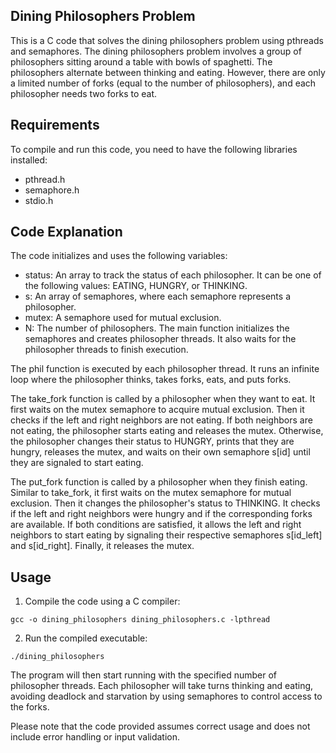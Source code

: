 ## Dining Philosophers Problem
This is a C code that solves the dining philosophers problem using pthreads and semaphores. The dining philosophers problem involves a group of philosophers sitting around a table with bowls of spaghetti. The philosophers alternate between thinking and eating. However, there are only a limited number of forks (equal to the number of philosophers), and each philosopher needs two forks to eat.

## Requirements
To compile and run this code, you need to have the following libraries installed:

* pthread.h
* semaphore.h
* stdio.h

## Code Explanation
The code initializes and uses the following variables:

* status: An array to track the status of each philosopher. It can be one of the following values: EATING, HUNGRY, or THINKING.
* s: An array of semaphores, where each semaphore represents a philosopher.
* mutex: A semaphore used for mutual exclusion.
* N: The number of philosophers.
The main function initializes the semaphores and creates philosopher threads. It also waits for the philosopher threads to finish execution.

The phil function is executed by each philosopher thread. It runs an infinite loop where the philosopher thinks, takes forks, eats, and puts forks.

The take_fork function is called by a philosopher when they want to eat. It first waits on the mutex semaphore to acquire mutual exclusion. Then it checks if the left and right neighbors are not eating. If both neighbors are not eating, the philosopher starts eating and releases the mutex. Otherwise, the philosopher changes their status to HUNGRY, prints that they are hungry, releases the mutex, and waits on their own semaphore s[id] until they are signaled to start eating.

The put_fork function is called by a philosopher when they finish eating. Similar to take_fork, it first waits on the mutex semaphore for mutual exclusion. Then it changes the philosopher's status to THINKING. It checks if the left and right neighbors were hungry and if the corresponding forks are available. If both conditions are satisfied, it allows the left and right neighbors to start eating by signaling their respective semaphores s[id_left] and s[id_right]. Finally, it releases the mutex.

## Usage
1. Compile the code using a C compiler:

```
gcc -o dining_philosophers dining_philosophers.c -lpthread
```

2. Run the compiled executable:

```
./dining_philosophers
```
The program will then start running with the specified number of philosopher threads. Each philosopher will take turns thinking and eating, avoiding deadlock and starvation by using semaphores to control access to the forks.

Please note that the code provided assumes correct usage and does not include error handling or input validation.
